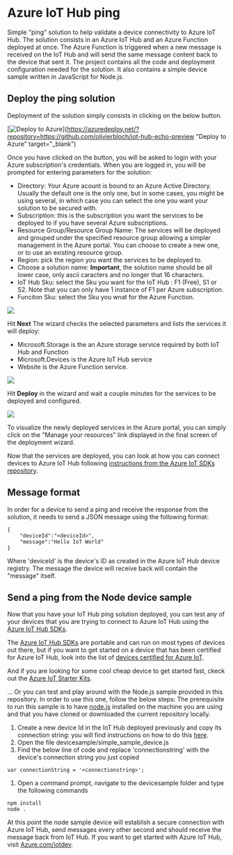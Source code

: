 # Azure IoT Hub ping #
Simple "ping" solution to help validate a device connectivity to Azure IoT Hub.
The solution consists in an Azure IoT Hub and an Azure Function deployed at once. The Azure Function is triggered when a new message is received on the IoT Hub and will send the same message content back to the device that sent it.
The project contains all the code and deployment configuration needed for the solution.
It also contains a simple device sample written in JavaScript for Node.js.

## Deploy the ping solution ##

Deployment of the solution simply consists in clicking on the below button.

[![Deploy to Azure](http://azuredeploy.net/deploybutton.png)](https://azuredeploy.net/?repository=https://github.com/olivierbloch/iot-hub-echo-preview "Deploy to Azure" target="_blank")

Once you have clicked on the button, you will be asked to login with your Azure subscription's credentials.
When you are logged in, you will be prompted for entering parameters for the solution:
  - Directory: Your Azure acount is bound to an Azure Active Directory. Usually the default one is the only one, but in some cases, you might be using several, in which case you can select the one you want your solution to be secured with.
  - Subscription: this is the subscription you want the services to be deployed to if you have several Azure subscriptions.
  - Resource Group/Resource Group Name: The services will be deployed and grouped under the specified resource group allowing a simpler management in the Azure portal. You can choose to create a new one, or to use  an existing resource group.
  - Region: pick the region you want the services to be deployed to.
  - Choose a solution name: **Important**, the solution name should be all lower case, only ascii caracters and no longer that 16 characters.
  - IoT Hub Sku: select the Sku you want for the IoT Hub : F1 (Free), S1 or S2. Note that you can only have 1 instance of F1 per Azure subscription.
  - Funciton Sku: select the Sku you wnat for the Azure Function.


![][1]

Hit **Next**
The wizard checks the selected parameters and lists the services it will deploy:
  - Microsoft.Storage is the an Azure storage service required by both IoT Hub and Function
  - Microsoft.Devices is the Azure IoT Hub service
  - Website is the Azure Function service.  

![][3]

Hit **Deploy** in the wizard and wait a couple minutes for the services to be deployed and configured.

![][2]

To visualize the newly deployed services in the Azure portal, you can simply click on the "Manage your resources" link displayed in the final screen of the deployment wizard.

Now that the services are deployed, you can look at how you can connect devices to Azure IoT Hub following [instructions from the Azure IoT SDKs repository][manageazureiothub].


## Message format ##

In order for a device to send a ping and receive the response from the solution, it needs to send a JSON message using the following format:

  ```
  {
      "deviceId":"<deviceId>",
      "message":"Hello IoT World"
  }
  ```
Where 'deviceId' is the device's ID as created in the Azure IoT Hub device registry. 
The message the device will receive back will contain the "message" itself.

## Send a ping from the Node device sample ##

Now that you have your IoT Hub ping solution deployed, you can test any of your devices that you are trying to connect to Azure IoT Hub using the [Azure IoT Hub SDKs][azureiotsdks].

The [Azure IoT Hub SDKs][azureiotsdks] are portable and can run on most types of devices out there, but if you want to get started on a device that has been certified for Azure IoT Hub, look into the list of [devices certified for Azure IoT][azureiotcertified].

And if you are looking for some cool cheap device to get started fast, ckeck out the [Azure IoT Starter Kits][azureiotstarterkits].

... Or you can test and play around with the Node.js sample provided in this repository. In order to use this one, follow the below steps:
The prerequisite to run this sample is to have [node.js](http://nodejs.org) installed on the machine you are using and that you have cloned or downloaded the current repository locally.

1. Create a new device Id in the IoT Hub deployed previously and copy its connection string: you will find instructions on how to do this [here][manageazureiothub].
1. Open the file devicesample/simple_sample_device.js
1. Find the below line of code and replace 'connectionstring' with the device's connection string you just copied

  ```
  var connectionString = '<connectionstring>';
  ```

1. Open a command prompt, navigate to the devicesample folder and type the following commands

  ```
  npm install
  node .
  ```

At this point the node sample device will establish a secure connection with Azure IoT Hub, send messages every other second and should receive the message back from IoT Hub.
If you want to get started with Azure IoT Hub, visit [Azure.com/iotdev](http://azure.com/iotdev).

[1]:media/azuredeploy1.png
[2]:media/azuredeploy2.png
[3]:media/azuredeploy3.png
[manageazureiothub]:https://github.com/Azure/azure-iot-sdks/blob/master/doc/manage_iot_hub.md
[azureiotsdks]:https://github.com/Azure/azure-iot-sdks
[azureiotstarterkits]:https://azure.microsoft.com/develop/iot/starter-kits/
[azureiotcertified]:https://azure.microsoft.com/en-us/marketplace/certified-iot-partners/